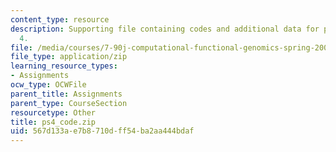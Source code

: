 ```yaml
---
content_type: resource
description: Supporting file containing codes and additional data for problem set
  4.
file: /media/courses/7-90j-computational-functional-genomics-spring-2005/567d133ae7b8710dff54ba2aa444bdaf_ps4_code.zip
file_type: application/zip
learning_resource_types:
- Assignments
ocw_type: OCWFile
parent_title: Assignments
parent_type: CourseSection
resourcetype: Other
title: ps4_code.zip
uid: 567d133a-e7b8-710d-ff54-ba2aa444bdaf
---
```


